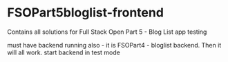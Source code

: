 # FSOPart5bloglist-frontend

Contains all solutions for Full Stack Open Part 5 - Blog List app testing

must have backend running also - it is FSOPart4 - bloglist backend. Then it will all work.
start backend in test mode

